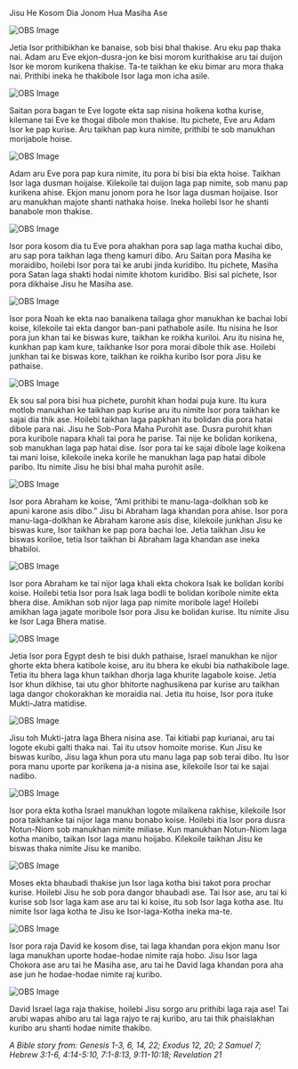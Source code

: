 Jisu He Kosom Dia Jonom Hua Masiha Ase

![OBS Image](https://cdn.door43.org/obs/jpg/360px/obs-en-48-01.jpg)

Jetia Isor prithibikhan ke banaise, sob bisi bhal thakise. Aru eku pap thaka nai. Adam aru Eve ekjon-dusra-jon ke bisi morom kurithakise aru tai duijon Isor ke morom kurikena thakise. Ta-te taikhan ke eku bimar aru mora thaka nai. Prithibi ineka he thakibole Isor laga mon icha asile. 

![OBS Image](https://cdn.door43.org/obs/jpg/360px/obs-en-48-02.jpg)

Saitan pora bagan te Eve logote ekta sap nisina hoikena kotha kurise, kilemane tai Eve ke thogai dibole mon thakise. Itu pichete, Eve aru Adam Isor ke pap kurise. Aru taikhan pap kura nimite, prithibi te sob manukhan morijabole hoise.

![OBS Image](https://cdn.door43.org/obs/jpg/360px/obs-en-48-03.jpg)

Adam aru Eve pora pap kura nimite, itu pora bi bisi bia ekta hoise. Taikhan Isor laga dusman hoijaise. Kilekoile tai duijon laga pap nimite, sob manu pap kurikena ahise. Ekjon manu jonom pora he Isor laga dusman hoijaise. Isor aru manukhan majote shanti nathaka hoise. Ineka hoilebi Isor he shanti banabole mon thakise.

![OBS Image](https://cdn.door43.org/obs/jpg/360px/obs-en-48-04.jpg)

Isor pora kosom dia tu Eve pora ahakhan pora sap laga matha kuchai dibo, aru sap pora taikhan laga theng kamuri dibo. Aru Saitan pora Masiha ke moraidibo, hoilebi Isor pora tai ke arubi jinda kuridibo. Itu pichete, Masiha pora Satan laga shakti hodai nimite khotom kuridibo. Bisi sal pichete, Isor pora dikhaise Jisu he Masiha ase.

![OBS Image](https://cdn.door43.org/obs/jpg/360px/obs-en-48-05.jpg)

Isor pora Noah ke ekta nao banaikena tailaga ghor manukhan ke bachai lobi koise, kilekoile tai ekta dangor ban-pani pathabole asile.  Itu nisina he Isor pora jun khan tai ke biswas kure, taikhan ke roikha kuriloi.  Aru itu nisina he, kunkhan pap kam kure, taikhanke Isor pora morai dibole thik ase. Hoilebi junkhan tai ke biswas kore, taikhan ke roikha kuribo Isor pora Jisu ke pathaise.

![OBS Image](https://cdn.door43.org/obs/jpg/360px/obs-en-48-06.jpg)

Ek sou sal pora bisi hua pichete, purohit khan hodai puja kure. Itu kura motlob manukhan ke taikhan pap kurise aru itu nimite Isor pora taikhan ke sajai dia thik ase. Hoilebi taikhan laga papkhan itu bolidan dia pora hatai dibole para nai. Jisu he Sob-Pora Maha Purohit ase. Dusra purohit khan pora kuribole napara khali tai pora he parise. Tai nije ke bolidan korikena, sob manukhan laga pap hatai dise. Isor pora tai ke sajai dibole lage koikena tai mani loise, kilekoile ineka korile he manukhan laga pap hatai dibole paribo. Itu nimite Jisu he bisi bhal maha purohit asile.

![OBS Image](https://cdn.door43.org/obs/jpg/360px/obs-en-48-07.jpg)

Isor pora Abraham ke koise, “Ami prithibi te manu-laga-dolkhan sob ke apuni karone asis dibo.”	Jisu bi Abraham laga khandan pora ahise. Isor pora manu-laga-dolkhan ke Abraham karone asis dise, kilekoile junkhan Jisu ke biswas kure, Isor taikhan ke pap pora bachai loe.  Jetia taikhan Jisu ke biswas koriloe, tetia Isor taikhan bi Abraham laga khandan ase ineka bhabiloi.

![OBS Image](https://cdn.door43.org/obs/jpg/360px/obs-en-48-08.jpg)

Isor pora Abraham ke tai nijor laga khali ekta chokora Isak ke bolidan koribi koise. Hoilebi tetia Isor pora Isak laga bodli te bolidan koribole nimite ekta bhera dise. Amikhan sob nijor laga pap nimite moribole lage! Hoilebi amikhan laga jagate moribole Isor pora Jisu ke bolidan kurise. Itu nimite Jisu ke Isor Laga Bhera matise. 

![OBS Image](https://cdn.door43.org/obs/jpg/360px/obs-en-48-09.jpg)

Jetia Isor pora Egypt desh te bisi dukh pathaise, Israel manukhan ke nijor ghorte ekta bhera katibole koise, aru itu bhera ke ekubi bia nathakibole lage. Tetia itu bhera laga khun taikhan dhorja laga khurite lagabole koise.  Jetia Isor khun dikhise, tai utu ghor bhitorte naghusikena par kurise aru taikhan laga dangor chokorakhan ke moraidia nai. Jetia itu hoise, Isor pora ituke Mukti-Jatra matidise.                    

![OBS Image](https://cdn.door43.org/obs/jpg/360px/obs-en-48-10.jpg)

Jisu toh Mukti-jatra laga Bhera nisina ase. Tai kitiabi pap kurianai, aru tai logote ekubi galti thaka nai. Tai itu utsov homoite morise. Kun Jisu ke biswas kuribo, Jisu laga khun pora utu manu laga pap sob terai dibo. Itu Isor pora manu uporte par korikena ja-a nisina ase, kilekoile Isor tai ke sajai nadibo. 

![OBS Image](https://cdn.door43.org/obs/jpg/360px/obs-en-48-11.jpg)

Isor pora ekta kotha Israel manukhan logote milaikena rakhise, kilekoile Isor pora taikhanke tai nijor laga manu bonabo koise. Hoilebi itia Isor pora dusra Notun-Niom sob manukhan nimite miliase. Kun manukhan Notun-Niom laga kotha manibo, taikan Isor laga manu hoijabo. Kilekoile taikhan Jisu ke biswas thaka nimite Jisu ke manibo. 

![OBS Image](https://cdn.door43.org/obs/jpg/360px/obs-en-48-12.jpg)

Moses ekta bhaubadi thakise jun Isor laga kotha bisi takot pora prochar kurise. Hoilebi Jisu he sob pora dangor bhaubadi ase. Tai Isor ase, aru tai ki kurise sob Isor laga kam ase aru tai ki koise, itu sob Isor laga kotha ase. Itu nimite Isor laga kotha te Jisu ke Isor-laga-Kotha ineka ma-te.
 

![OBS Image](https://cdn.door43.org/obs/jpg/360px/obs-en-48-13.jpg)

Isor pora raja David ke kosom dise, tai laga khandan pora ekjon manu Isor laga manukhan uporte hodae-hodae nimite raja hobo. Jisu Isor laga Chokora ase aru tai he Masiha ase, aru tai he David laga khandan pora aha ase jun he hodae-hodae nimite raj kuribo. 

![OBS Image](https://cdn.door43.org/obs/jpg/360px/obs-en-48-14.jpg)

David Israel laga raja thakise, hoilebi Jisu sorgo aru prithibi laga raja ase! Tai arubi wapas ahibo aru tai laga rajyo te raj kuribo, aru tai thik phaislakhan kuribo aru shanti hodae nimite thakibo. 

_A Bible story from: Genesis 1-3, 6, 14, 22; Exodus 12, 20; 2 Samuel 7; Hebrew 3:1-6, 4:14-5:10, 7:1-8:13, 9:11-10:18; Revelation 21_

